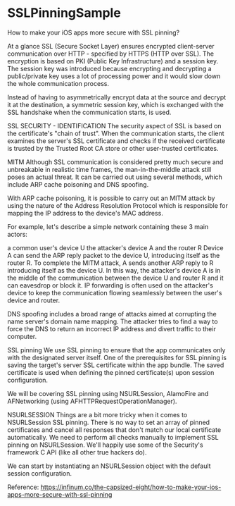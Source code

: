 # SSLPinningSample

How to make your iOS apps more secure with SSL pinning?

At a glance
SSL (Secure Socket Layer) ensures encrypted client-server communication over HTTP - specified by HTTPS (HTTP over SSL). The encryption is based on PKI (Public Key Infrastructure) and a session key. The session key was introduced because encrypting and decrypting a public/private key uses a lot of processing power and it would slow down the whole communication process.

Instead of having to asymmetrically encrypt data at the source and decrypt it at the destination, a symmetric session key, which is exchanged with the SSL handshake when the communication starts, is used.

SSL SECURITY - IDENTIFICATION
The security aspect of SSL is based on the certificate's "chain of trust". When the communication starts, the client examines the server's SSL certificate and checks if the received certificate is trusted by the Trusted Root CA store or other user-trusted certificates.

MITM
Although SSL communication is considered pretty much secure and unbreakable in realistic time frames, the man-in-the-middle attack still poses an actual threat. It can be carried out using several methods, which include ARP cache poisoning and DNS spoofing.

With ARP cache poisoning, it is possible to carry out an MITM attack by using the nature of the Address Resolution Protocol which is responsible for mapping the IP address to the device's MAC address.

For example, let's describe a simple network containing these 3 main actors:

a common user's device U
the attacker's device A
and the router R
Device A can send the ARP reply packet to the device U, introducing itself as the router R. To complete the MITM attack, A sends another ARP reply to R introducing itself as the device U. In this way, the attacker's device A is in the middle of the communication between the device U and router R and it can eavesdrop or block it. IP forwarding is often used on the attacker's device to keep the communication flowing seamlessly between the user's device and router.

DNS spoofing includes a broad range of attacks aimed at corrupting the name server's domain name mapping. The attacker tries to find a way to force the DNS to return an incorrect IP address and divert traffic to their computer.

SSL pinning
We use SSL pinning to ensure that the app communicates only with the designated server itself. One of the prerequisites for SSL pinning is saving the target's server SSL certificate within the app bundle. The saved certificate is used when defining the pinned certificate(s) upon session configuration.

We will be covering SSL pinning using NSURLSession, AlamoFire and AFNetworking (using AFHTTPRequestOperationManager).

NSURLSESSION
Things are a bit more tricky when it comes to NSURLSession SSL pinning. There is no way to set an array of pinned certificates and cancel all responses that don't match our local certificate automatically. We need to perform all checks manually to implement SSL pinning on NSURLSession. We'll happily use some of the Security's framework C API (like all other true hackers do).

We can start by instantiating an NSURLSession object with the default session configuration.


Reference: https://infinum.co/the-capsized-eight/how-to-make-your-ios-apps-more-secure-with-ssl-pinning

